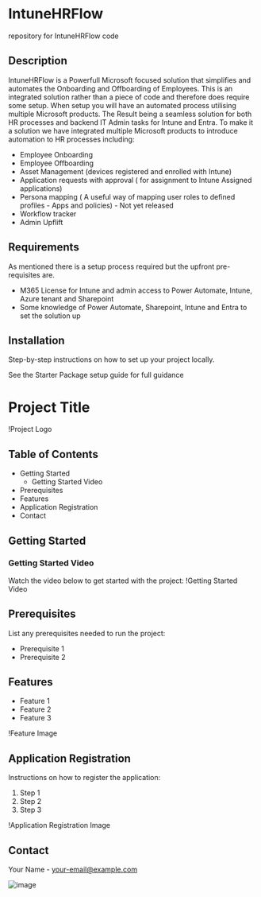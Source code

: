 # IntuneHRFlow
repository for IntuneHRFlow code

## Description

IntuneHRFlow is a Powerfull Microsoft focused solution that simplifies and automates the Onboarding and Offboarding of Employees.
This is an integrated solution rather than a piece of code and therefore does require some setup. When setup you will have an automated process utilising multiple Microsoft products. The Result being a seamless solution for both HR processes and backend IT Admin tasks for Intune and Entra. To make it a solution we have integrated multiple Microsoft products to introduce automation to HR processes including:
- Employee Onboarding
- Employee Offboarding
- Asset Management (devices registered and enrolled with Intune)
- Application requests with approval ( for assignment to Intune Assigned applications)
- Persona mapping ( A useful way of mapping user roles to defined profiles - Apps and policies) - Not yet released
- Workflow tracker
- Admin Upflift

## Requirements

As mentioned there is a setup process required but the upfront pre-requisites are. 
- M365 License for Intune and admin access to Power Automate, Intune, Azure tenant and Sharepoint
- Some knowledge of Power Automate, Sharepoint, Intune and Entra to set the solution up

## Installation

Step-by-step instructions on how to set up your project locally.

See the Starter Package setup guide for full guidance

# Project Title

!Project Logo

## Table of Contents
- Getting Started
  - Getting Started Video
- Prerequisites
- Features
- Application Registration
- Contact

## Getting Started

### Getting Started Video
Watch the video below to get started with the project:
!Getting Started Video

## Prerequisites
List any prerequisites needed to run the project:
- Prerequisite 1
- Prerequisite 2

## Features
- Feature 1
- Feature 2
- Feature 3

!Feature Image

## Application Registration
Instructions on how to register the application:
1. Step 1
2. Step 2
3. Step 3

!Application Registration Image

## Contact
Your Name - your-email@example.com

![image](https://github.com/user-attachments/assets/b5df4e77-c909-4f0e-9f7c-e79f97568fce)


